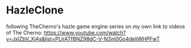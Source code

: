 # HazleClone
following TheCherno's hazle game engine series on my own</n>
link to videos of The Cherno: <link>https://www.youtube.com/watch?v=JxIZbV_XjAs&list=PLlrATfBNZ98dC-V-N3m0Go4deliWHPFwT</link>
